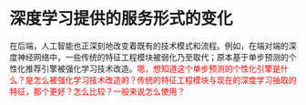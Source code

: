 

# 深度学习提供的服务形式的变化

在后端，人工智能也正深刻地改变着既有的技术模式和流程。例如，在端对端的深度神经网络中，一些传统的特征工程模块被弱化乃至取代；原本基于单步预测的个性化推荐引擎被强化学习技术改造。<span style="color:red;">嗯，想知道这个单步预测的个性化引擎是什么？是怎么被强化学习技术改造的？传统的特征工程模块与现在的深度学习抽取的特征，那个更好？怎么比较？一般来说怎么使用？</span>
